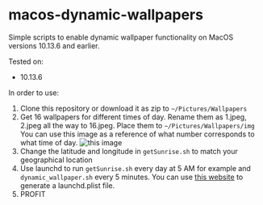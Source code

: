 # macos-dynamic-wallpapers
Simple scripts to enable dynamic wallpaper functionality on MacOS versions 10.13.6 and earlier.

Tested on:
- 10.13.6

In order to use:
1. Clone this repository or download it as zip to `~/Pictures/Wallpapers`
2. Get 16 wallpapers for different times of day. Rename them as 1.jpeg, 2.jpeg all the way to 16.jpeg. Place them to `~/Pictures/Wallpapers/img`
You can use this image as a reference of what number corresponds to what time of day.
![this image](res/example)
4. Change the latitude and longitude in `getSunrise.sh` to match your geographical location
5. Use launchd to run `getSunrise.sh` every day at 5 AM for example and `dynamic_wallpaper.sh` every 5 minutes. You can use [this website](http://launched.zerowidth.com/) to generate a launchd.plist file.
6. PROFIT
